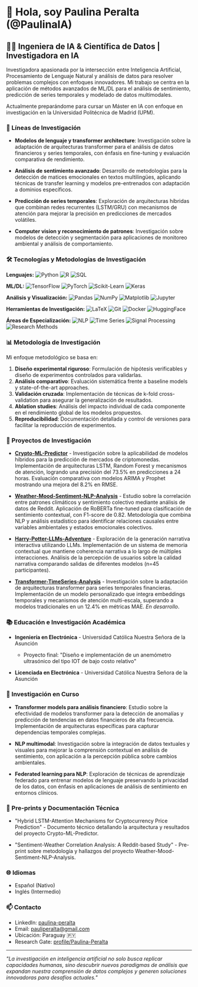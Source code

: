 # 👋 Hola, soy Paulina Peralta (@PaulinaIA)
## 👩‍💻 Ingeniera de IA & Científica de Datos | Investigadora en IA

Investigadora apasionada por la intersección entre Inteligencia Artificial, Procesamiento de Lenguaje Natural y análisis de datos para resolver problemas complejos con enfoques innovadores. Mi trabajo se centra en la aplicación de métodos avanzados de ML/DL para el análisis de sentimiento, predicción de series temporales y modelado de datos multimodales.

Actualmente preparándome para cursar un Máster en IA con enfoque en investigación en la Universidad Politécnica de Madrid (UPM).

### 🔬 Líneas de Investigación

- **Modelos de lenguaje y transformer architecture**: Investigación sobre la adaptación de arquitecturas transformer para el análisis de datos financieros y series temporales, con énfasis en fine-tuning y evaluación comparativa de rendimiento.
  
- **Análisis de sentimiento avanzado**: Desarrollo de metodologías para la detección de matices emocionales en textos multilingües, aplicando técnicas de transfer learning y modelos pre-entrenados con adaptación a dominios específicos.
  
- **Predicción de series temporales**: Exploración de arquitecturas híbridas que combinan redes recurrentes (LSTM/GRU) con mecanismos de atención para mejorar la precisión en predicciones de mercados volátiles.
  
- **Computer vision y reconocimiento de patrones**: Investigación sobre modelos de detección y segmentación para aplicaciones de monitoreo ambiental y análisis de comportamiento.

### 🛠️ Tecnologías y Metodologías de Investigación

**Lenguajes:** 
![Python](https://img.shields.io/badge/Python-3776AB?style=flat&logo=python&logoColor=white)
![R](https://img.shields.io/badge/R-276DC3?style=flat&logo=r&logoColor=white)
![SQL](https://img.shields.io/badge/SQL-4479A1?style=flat&logo=postgresql&logoColor=white)

**ML/DL:** 
![TensorFlow](https://img.shields.io/badge/TensorFlow-FF6F00?style=flat&logo=tensorflow&logoColor=white)
![PyTorch](https://img.shields.io/badge/PyTorch-EE4C2C?style=flat&logo=pytorch&logoColor=white)
![Scikit-Learn](https://img.shields.io/badge/Scikit--learn-F7931E?style=flat&logo=scikit-learn&logoColor=white)
![Keras](https://img.shields.io/badge/Keras-D00000?style=flat&logo=keras&logoColor=white)

**Análisis y Visualización:** 
![Pandas](https://img.shields.io/badge/Pandas-150458?style=flat&logo=pandas&logoColor=white)
![NumPy](https://img.shields.io/badge/NumPy-013243?style=flat&logo=numpy&logoColor=white)
![Matplotlib](https://img.shields.io/badge/Matplotlib-11557c?style=flat)
![Jupyter](https://img.shields.io/badge/Jupyter-F37626?style=flat&logo=jupyter&logoColor=white)

**Herramientas de Investigación:**
![LaTeX](https://img.shields.io/badge/LaTeX-008080?style=flat&logo=latex&logoColor=white)
![Git](https://img.shields.io/badge/Git-F05032?style=flat&logo=git&logoColor=white)
![Docker](https://img.shields.io/badge/Docker-2496ED?style=flat&logo=docker&logoColor=white)
![HuggingFace](https://img.shields.io/badge/HuggingFace-FF9D00?style=flat)

**Áreas de Especialización:** 
![NLP](https://img.shields.io/badge/NLP-8957e5?style=flat)
![Time Series](https://img.shields.io/badge/Time_Series-2C8EBB?style=flat)
![Signal Processing](https://img.shields.io/badge/Signal_Processing-4c8dae?style=flat)
![Research Methods](https://img.shields.io/badge/Research_Methods-764ABC?style=flat)

### 📊 Metodología de Investigación

Mi enfoque metodológico se basa en:

1. **Diseño experimental riguroso**: Formulación de hipótesis verificables y diseño de experimentos controlados para validarlas.
2. **Análisis comparativo**: Evaluación sistemática frente a baseline models y state-of-the-art approaches.
3. **Validación cruzada**: Implementación de técnicas de k-fold cross-validation para asegurar la generalización de resultados.
4. **Ablation studies**: Análisis del impacto individual de cada componente en el rendimiento global de los modelos propuestos.
5. **Reproducibilidad**: Documentación detallada y control de versiones para facilitar la reproducción de experimentos.

### 🚀 Proyectos de Investigación

- **[Crypto-ML-Predictor](https://github.com/PaulinaIA/Crypto-ML-Predictor)** - Investigación sobre la aplicabilidad de modelos híbridos para la predicción de mercados de criptomonedas. Implementación de arquitecturas LSTM, Random Forest y mecanismos de atención, logrando una precisión del 73.5% en predicciones a 24 horas. Evaluación comparativa con modelos ARIMA y Prophet mostrando una mejora del 8.2% en RMSE.
  
- **[Weather-Mood-Sentiment-NLP-Analysis](https://github.com/PaulinaIA/Weather-Mood-Sentiment-NLP-Analysis)** - Estudio sobre la correlación entre patrones climáticos y sentimiento colectivo mediante análisis de datos de Reddit. Aplicación de RoBERTa fine-tuned para clasificación de sentimiento contextual, con F1-score de 0.82. Metodología que combina NLP y análisis estadístico para identificar relaciones causales entre variables ambientales y estados emocionales colectivos.
  
- **[Harry-Potter-LLMs-Adventure](https://github.com/PaulinaIA/Harry-Potter-LLMs-Adventure)** - Exploración de la generación narrativa interactiva utilizando LLMs. Implementación de un sistema de memoria contextual que mantiene coherencia narrativa a lo largo de múltiples interacciones. Análisis de la percepción de usuarios sobre la calidad narrativa comparando salidas de diferentes modelos (n=45 participantes).

- **[Transformer-TimeSeries-Analysis](https://github.com/PaulinaIA/Transformer-TimeSeries-Analysis)** - Investigación sobre la adaptación de arquitecturas transformer para series temporales financieras. Implementación de un modelo personalizado que integra embeddings temporales y mecanismos de atención multi-escala, superando a modelos tradicionales en un 12.4% en métricas MAE. _En desarrollo_.

### 📚 Educación e Investigación Académica

- **Ingeniería en Electrónica** - Universidad Católica Nuestra Señora de la Asunción
  - Proyecto final: "Diseño e implementación de un anemómetro ultrasónico del tipo IOT de bajo costo relativo"
  
- **Licenciada en Electrónica** - Universidad Católica Nuestra Señora de la Asunción

### 🌱 Investigación en Curso

- **Transformer models para análisis financiero**: Estudio sobre la efectividad de modelos transformer para la detección de anomalías y predicción de tendencias en datos financieros de alta frecuencia. Implementación de arquitecturas específicas para capturar dependencias temporales complejas.
  
- **NLP multimodal**: Investigación sobre la integración de datos textuales y visuales para mejorar la comprensión contextual en análisis de sentimiento, con aplicación a la percepción pública sobre cambios ambientales.
  
- **Federated learning para NLP**: Exploración de técnicas de aprendizaje federado para entrenar modelos de lenguaje preservando la privacidad de los datos, con énfasis en aplicaciones de análisis de sentimiento en entornos clínicos.

### 📝 Pre-prints y Documentación Técnica

- "Hybrid LSTM-Attention Mechanisms for Cryptocurrency Price Prediction" - Documento técnico detallando la arquitectura y resultados del proyecto Crypto-ML-Predictor.
  
- "Sentiment-Weather Correlation Analysis: A Reddit-based Study" - Pre-print sobre metodología y hallazgos del proyecto Weather-Mood-Sentiment-NLP-Analysis.

### 🌐 Idiomas

- Español (Nativo)
- Inglés (Intermedio) 

### 📫 Contacto

- LinkedIn: [paulina-peralta](https://www.linkedin.com/in/paulina-peralta-916a46140/)
- Email: pauliperalta@gmail.com
- Ubicación: Paraguay 🇵🇾
- Research Gate: [profile/Paulina-Peralta](https://www.researchgate.net/profile/Paulina-Peralta)

---

*"La investigación en inteligencia artificial no solo busca replicar capacidades humanas, sino descubrir nuevos paradigmas de análisis que expandan nuestra comprensión de datos complejos y generen soluciones innovadoras para desafíos actuales."*

